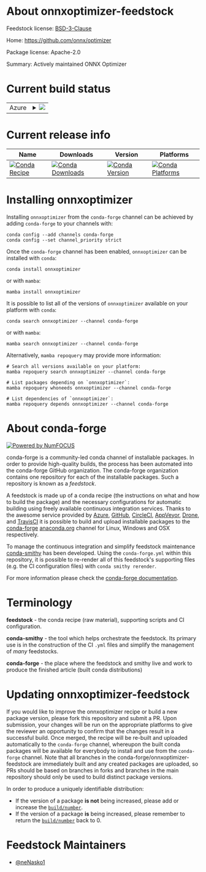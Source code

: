 About onnxoptimizer-feedstock
=============================

Feedstock license: [BSD-3-Clause](https://github.com/conda-forge/onnxoptimizer-feedstock/blob/main/LICENSE.txt)

Home: https://github.com/onnx/optimizer

Package license: Apache-2.0

Summary: Actively maintained ONNX Optimizer

Current build status
====================


<table>
    
  <tr>
    <td>Azure</td>
    <td>
      <details>
        <summary>
          <a href="https://dev.azure.com/conda-forge/feedstock-builds/_build/latest?definitionId=21699&branchName=main">
            <img src="https://dev.azure.com/conda-forge/feedstock-builds/_apis/build/status/onnxoptimizer-feedstock?branchName=main">
          </a>
        </summary>
        <table>
          <thead><tr><th>Variant</th><th>Status</th></tr></thead>
          <tbody><tr>
              <td>linux_64_python3.10.____cpython</td>
              <td>
                <a href="https://dev.azure.com/conda-forge/feedstock-builds/_build/latest?definitionId=21699&branchName=main">
                  <img src="https://dev.azure.com/conda-forge/feedstock-builds/_apis/build/status/onnxoptimizer-feedstock?branchName=main&jobName=linux&configuration=linux%20linux_64_python3.10.____cpython" alt="variant">
                </a>
              </td>
            </tr><tr>
              <td>linux_64_python3.11.____cpython</td>
              <td>
                <a href="https://dev.azure.com/conda-forge/feedstock-builds/_build/latest?definitionId=21699&branchName=main">
                  <img src="https://dev.azure.com/conda-forge/feedstock-builds/_apis/build/status/onnxoptimizer-feedstock?branchName=main&jobName=linux&configuration=linux%20linux_64_python3.11.____cpython" alt="variant">
                </a>
              </td>
            </tr><tr>
              <td>linux_64_python3.12.____cpython</td>
              <td>
                <a href="https://dev.azure.com/conda-forge/feedstock-builds/_build/latest?definitionId=21699&branchName=main">
                  <img src="https://dev.azure.com/conda-forge/feedstock-builds/_apis/build/status/onnxoptimizer-feedstock?branchName=main&jobName=linux&configuration=linux%20linux_64_python3.12.____cpython" alt="variant">
                </a>
              </td>
            </tr><tr>
              <td>linux_64_python3.13.____cp313</td>
              <td>
                <a href="https://dev.azure.com/conda-forge/feedstock-builds/_build/latest?definitionId=21699&branchName=main">
                  <img src="https://dev.azure.com/conda-forge/feedstock-builds/_apis/build/status/onnxoptimizer-feedstock?branchName=main&jobName=linux&configuration=linux%20linux_64_python3.13.____cp313" alt="variant">
                </a>
              </td>
            </tr><tr>
              <td>linux_64_python3.9.____73_pypy</td>
              <td>
                <a href="https://dev.azure.com/conda-forge/feedstock-builds/_build/latest?definitionId=21699&branchName=main">
                  <img src="https://dev.azure.com/conda-forge/feedstock-builds/_apis/build/status/onnxoptimizer-feedstock?branchName=main&jobName=linux&configuration=linux%20linux_64_python3.9.____73_pypy" alt="variant">
                </a>
              </td>
            </tr><tr>
              <td>linux_64_python3.9.____cpython</td>
              <td>
                <a href="https://dev.azure.com/conda-forge/feedstock-builds/_build/latest?definitionId=21699&branchName=main">
                  <img src="https://dev.azure.com/conda-forge/feedstock-builds/_apis/build/status/onnxoptimizer-feedstock?branchName=main&jobName=linux&configuration=linux%20linux_64_python3.9.____cpython" alt="variant">
                </a>
              </td>
            </tr><tr>
              <td>osx_64_python3.10.____cpython</td>
              <td>
                <a href="https://dev.azure.com/conda-forge/feedstock-builds/_build/latest?definitionId=21699&branchName=main">
                  <img src="https://dev.azure.com/conda-forge/feedstock-builds/_apis/build/status/onnxoptimizer-feedstock?branchName=main&jobName=osx&configuration=osx%20osx_64_python3.10.____cpython" alt="variant">
                </a>
              </td>
            </tr><tr>
              <td>osx_64_python3.11.____cpython</td>
              <td>
                <a href="https://dev.azure.com/conda-forge/feedstock-builds/_build/latest?definitionId=21699&branchName=main">
                  <img src="https://dev.azure.com/conda-forge/feedstock-builds/_apis/build/status/onnxoptimizer-feedstock?branchName=main&jobName=osx&configuration=osx%20osx_64_python3.11.____cpython" alt="variant">
                </a>
              </td>
            </tr><tr>
              <td>osx_64_python3.12.____cpython</td>
              <td>
                <a href="https://dev.azure.com/conda-forge/feedstock-builds/_build/latest?definitionId=21699&branchName=main">
                  <img src="https://dev.azure.com/conda-forge/feedstock-builds/_apis/build/status/onnxoptimizer-feedstock?branchName=main&jobName=osx&configuration=osx%20osx_64_python3.12.____cpython" alt="variant">
                </a>
              </td>
            </tr><tr>
              <td>osx_64_python3.13.____cp313</td>
              <td>
                <a href="https://dev.azure.com/conda-forge/feedstock-builds/_build/latest?definitionId=21699&branchName=main">
                  <img src="https://dev.azure.com/conda-forge/feedstock-builds/_apis/build/status/onnxoptimizer-feedstock?branchName=main&jobName=osx&configuration=osx%20osx_64_python3.13.____cp313" alt="variant">
                </a>
              </td>
            </tr><tr>
              <td>osx_64_python3.9.____73_pypy</td>
              <td>
                <a href="https://dev.azure.com/conda-forge/feedstock-builds/_build/latest?definitionId=21699&branchName=main">
                  <img src="https://dev.azure.com/conda-forge/feedstock-builds/_apis/build/status/onnxoptimizer-feedstock?branchName=main&jobName=osx&configuration=osx%20osx_64_python3.9.____73_pypy" alt="variant">
                </a>
              </td>
            </tr><tr>
              <td>osx_64_python3.9.____cpython</td>
              <td>
                <a href="https://dev.azure.com/conda-forge/feedstock-builds/_build/latest?definitionId=21699&branchName=main">
                  <img src="https://dev.azure.com/conda-forge/feedstock-builds/_apis/build/status/onnxoptimizer-feedstock?branchName=main&jobName=osx&configuration=osx%20osx_64_python3.9.____cpython" alt="variant">
                </a>
              </td>
            </tr><tr>
              <td>win_64_python3.10.____cpython</td>
              <td>
                <a href="https://dev.azure.com/conda-forge/feedstock-builds/_build/latest?definitionId=21699&branchName=main">
                  <img src="https://dev.azure.com/conda-forge/feedstock-builds/_apis/build/status/onnxoptimizer-feedstock?branchName=main&jobName=win&configuration=win%20win_64_python3.10.____cpython" alt="variant">
                </a>
              </td>
            </tr><tr>
              <td>win_64_python3.11.____cpython</td>
              <td>
                <a href="https://dev.azure.com/conda-forge/feedstock-builds/_build/latest?definitionId=21699&branchName=main">
                  <img src="https://dev.azure.com/conda-forge/feedstock-builds/_apis/build/status/onnxoptimizer-feedstock?branchName=main&jobName=win&configuration=win%20win_64_python3.11.____cpython" alt="variant">
                </a>
              </td>
            </tr><tr>
              <td>win_64_python3.12.____cpython</td>
              <td>
                <a href="https://dev.azure.com/conda-forge/feedstock-builds/_build/latest?definitionId=21699&branchName=main">
                  <img src="https://dev.azure.com/conda-forge/feedstock-builds/_apis/build/status/onnxoptimizer-feedstock?branchName=main&jobName=win&configuration=win%20win_64_python3.12.____cpython" alt="variant">
                </a>
              </td>
            </tr><tr>
              <td>win_64_python3.13.____cp313</td>
              <td>
                <a href="https://dev.azure.com/conda-forge/feedstock-builds/_build/latest?definitionId=21699&branchName=main">
                  <img src="https://dev.azure.com/conda-forge/feedstock-builds/_apis/build/status/onnxoptimizer-feedstock?branchName=main&jobName=win&configuration=win%20win_64_python3.13.____cp313" alt="variant">
                </a>
              </td>
            </tr><tr>
              <td>win_64_python3.9.____73_pypy</td>
              <td>
                <a href="https://dev.azure.com/conda-forge/feedstock-builds/_build/latest?definitionId=21699&branchName=main">
                  <img src="https://dev.azure.com/conda-forge/feedstock-builds/_apis/build/status/onnxoptimizer-feedstock?branchName=main&jobName=win&configuration=win%20win_64_python3.9.____73_pypy" alt="variant">
                </a>
              </td>
            </tr><tr>
              <td>win_64_python3.9.____cpython</td>
              <td>
                <a href="https://dev.azure.com/conda-forge/feedstock-builds/_build/latest?definitionId=21699&branchName=main">
                  <img src="https://dev.azure.com/conda-forge/feedstock-builds/_apis/build/status/onnxoptimizer-feedstock?branchName=main&jobName=win&configuration=win%20win_64_python3.9.____cpython" alt="variant">
                </a>
              </td>
            </tr>
          </tbody>
        </table>
      </details>
    </td>
  </tr>
</table>

Current release info
====================

| Name | Downloads | Version | Platforms |
| --- | --- | --- | --- |
| [![Conda Recipe](https://img.shields.io/badge/recipe-onnxoptimizer-green.svg)](https://anaconda.org/conda-forge/onnxoptimizer) | [![Conda Downloads](https://img.shields.io/conda/dn/conda-forge/onnxoptimizer.svg)](https://anaconda.org/conda-forge/onnxoptimizer) | [![Conda Version](https://img.shields.io/conda/vn/conda-forge/onnxoptimizer.svg)](https://anaconda.org/conda-forge/onnxoptimizer) | [![Conda Platforms](https://img.shields.io/conda/pn/conda-forge/onnxoptimizer.svg)](https://anaconda.org/conda-forge/onnxoptimizer) |

Installing onnxoptimizer
========================

Installing `onnxoptimizer` from the `conda-forge` channel can be achieved by adding `conda-forge` to your channels with:

```
conda config --add channels conda-forge
conda config --set channel_priority strict
```

Once the `conda-forge` channel has been enabled, `onnxoptimizer` can be installed with `conda`:

```
conda install onnxoptimizer
```

or with `mamba`:

```
mamba install onnxoptimizer
```

It is possible to list all of the versions of `onnxoptimizer` available on your platform with `conda`:

```
conda search onnxoptimizer --channel conda-forge
```

or with `mamba`:

```
mamba search onnxoptimizer --channel conda-forge
```

Alternatively, `mamba repoquery` may provide more information:

```
# Search all versions available on your platform:
mamba repoquery search onnxoptimizer --channel conda-forge

# List packages depending on `onnxoptimizer`:
mamba repoquery whoneeds onnxoptimizer --channel conda-forge

# List dependencies of `onnxoptimizer`:
mamba repoquery depends onnxoptimizer --channel conda-forge
```


About conda-forge
=================

[![Powered by
NumFOCUS](https://img.shields.io/badge/powered%20by-NumFOCUS-orange.svg?style=flat&colorA=E1523D&colorB=007D8A)](https://numfocus.org)

conda-forge is a community-led conda channel of installable packages.
In order to provide high-quality builds, the process has been automated into the
conda-forge GitHub organization. The conda-forge organization contains one repository
for each of the installable packages. Such a repository is known as a *feedstock*.

A feedstock is made up of a conda recipe (the instructions on what and how to build
the package) and the necessary configurations for automatic building using freely
available continuous integration services. Thanks to the awesome service provided by
[Azure](https://azure.microsoft.com/en-us/services/devops/), [GitHub](https://github.com/),
[CircleCI](https://circleci.com/), [AppVeyor](https://www.appveyor.com/),
[Drone](https://cloud.drone.io/welcome), and [TravisCI](https://travis-ci.com/)
it is possible to build and upload installable packages to the
[conda-forge](https://anaconda.org/conda-forge) [anaconda.org](https://anaconda.org/)
channel for Linux, Windows and OSX respectively.

To manage the continuous integration and simplify feedstock maintenance
[conda-smithy](https://github.com/conda-forge/conda-smithy) has been developed.
Using the ``conda-forge.yml`` within this repository, it is possible to re-render all of
this feedstock's supporting files (e.g. the CI configuration files) with ``conda smithy rerender``.

For more information please check the [conda-forge documentation](https://conda-forge.org/docs/).

Terminology
===========

**feedstock** - the conda recipe (raw material), supporting scripts and CI configuration.

**conda-smithy** - the tool which helps orchestrate the feedstock.
                   Its primary use is in the construction of the CI ``.yml`` files
                   and simplify the management of *many* feedstocks.

**conda-forge** - the place where the feedstock and smithy live and work to
                  produce the finished article (built conda distributions)


Updating onnxoptimizer-feedstock
================================

If you would like to improve the onnxoptimizer recipe or build a new
package version, please fork this repository and submit a PR. Upon submission,
your changes will be run on the appropriate platforms to give the reviewer an
opportunity to confirm that the changes result in a successful build. Once
merged, the recipe will be re-built and uploaded automatically to the
`conda-forge` channel, whereupon the built conda packages will be available for
everybody to install and use from the `conda-forge` channel.
Note that all branches in the conda-forge/onnxoptimizer-feedstock are
immediately built and any created packages are uploaded, so PRs should be based
on branches in forks and branches in the main repository should only be used to
build distinct package versions.

In order to produce a uniquely identifiable distribution:
 * If the version of a package **is not** being increased, please add or increase
   the [``build/number``](https://docs.conda.io/projects/conda-build/en/latest/resources/define-metadata.html#build-number-and-string).
 * If the version of a package **is** being increased, please remember to return
   the [``build/number``](https://docs.conda.io/projects/conda-build/en/latest/resources/define-metadata.html#build-number-and-string)
   back to 0.

Feedstock Maintainers
=====================

* [@neNasko1](https://github.com/neNasko1/)

